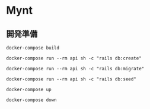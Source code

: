 # Mynt

## 開発準備
` docker-compose build `

<!-- ` docker-compose run --rm front sh -c "yarn" ` -->

` docker-compose run --rm api sh -c "rails db:create" `

` docker-compose run --rm api sh -c "rails db:migrate" `

` docker-compose run --rm api sh -c "rails db:seed" `

` docker-compose up `

` docker-compose down `